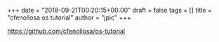 +++
date = "2018-09-21T00:20:15+00:00"
draft = false
tags = []
title = "cfenollosa os tutorial"
author = "jpic"
+++

https://github.com/cfenollosa/os-tutorial


